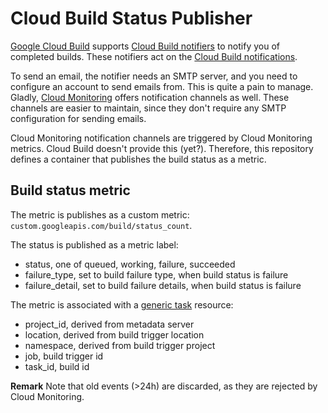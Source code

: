 # Cloud Build Status Publisher

[Google Cloud Build](https://cloud.google.com/build) supports [Cloud Build notifiers](https://cloud.google.com/build/docs/configuring-notifications/notifiers) to notify you of completed builds. These notifiers act on the [Cloud Build notifications](https://cloud.google.com/build/docs/subscribe-build-notifications).

To send an email, the notifier needs an SMTP server, and you need to configure an account to send emails from. This is quite a pain to manage. Gladly, [Cloud Monitoring](https://cloud.google.com/monitoring) offers notification channels as well. These channels are easier to maintain, since they don't require any SMTP configuration for sending emails.

Cloud Monitoring notification channels are triggered by Cloud Monitoring metrics. Cloud Build doesn't provide this (yet?). Therefore, this repository defines a container that publishes the build status as a metric.

## Build status metric

The metric is publishes as a custom metric: `custom.googleapis.com/build/status_count`.

The status is published as a metric label:
* status, one of queued, working, failure, succeeded
* failure_type, set to build failure type, when build status is failure
* failure_detail, set to build failure details, when build status is failure

The metric is associated with a [generic task](https://cloud.google.com/monitoring/api/resources#tag_generic_task) resource:
* project_id, derived from metadata server
* location, derived from build trigger location
* namespace, derived from build trigger project
* job, build trigger id
* task_id, build id

**Remark** Note that old events (>24h) are discarded, as they are rejected by Cloud Monitoring.
